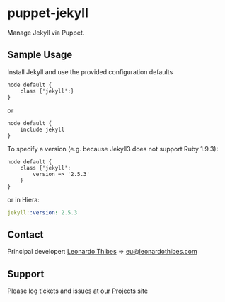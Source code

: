 puppet-jekyll
=============

Manage Jekyll via Puppet.

## Sample Usage
Install Jekyll and use the provided configuration defaults
```puppet
node default {
	class {'jekyll':}
}
```
or
```puppet
node default {
	include jekyll
}
```

To specify a version (e.g. because Jekyll3 does not support Ruby 1.9.3):
```puppet
node default {
	class {'jekyll':
		version => '2.5.3'
	}
}
```
or in Hiera:
```yml
jekyll::version: 2.5.3
```
Contact
-------

Principal developer:
	[Leonardo Thibes](http://leonardothibes.com) => [eu@leonardothibes.com](mailto:eu@leonardothibes.com)

Support
-------

Please log tickets and issues at our [Projects site](https://github.com/leonardothibes/puppet-jekyll/issues)
